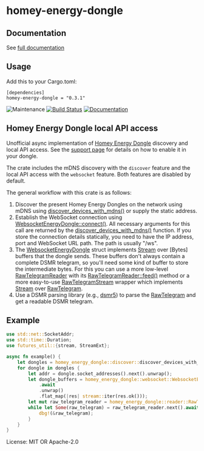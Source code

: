 # homey-energy-dongle

## Documentation

See [full documentation](https://docs.rs/homey-energy-dongle)

## Usage

Add this to your Cargo.toml:
```
[dependencies]
homey-energy-dongle = "0.3.1"
```

![Maintenance](https://img.shields.io/badge/maintenance-passively--maintained-yellowgreen.svg)
[![Build Status](https://github.com/twistedfall/homey-energy-dongle/actions/workflows/homey-energy-dongle.yml/badge.svg)](https://github.com/twistedfall/homey-energy-dongle/actions/workflows/homey-energy-dongle.yml)
[![Documentation](https://docs.rs/homey-energy-dongle/badge.svg)](https://docs.rs/homey-energy-dongle)

## Homey Energy Dongle local API access

Unofficial async implementation of [Homey Energy Dongle] discovery and local API access. See the [support page] for details on
how to enable it in your dongle.

The crate includes the mDNS discovery with the `discover` feature and the local API access with the `websocket` feature. Both
features are disabled by default.

The general workflow with this crate is as follows:
1. Discover the present Homey Energy Dongles on the network using mDNS using [discover_devices_with_mdns()] or supply
   the static address.
2. Establish the WebSocket connection using [WebsocketEnergyDongle::connect()]. All necessary arguments for this call are
   returned by the [discover_devices_with_mdns()] function. If you store the connection details statically, you need to have
   the IP address, port and WebSocket URL path. The path is usually "/ws".
3. The [WebsocketEnergyDongle] struct implements [Stream] over [Bytes] buffers that the dongle sends. These buffers don't
   always contain a complete DSMR telegram, so you'll need some kind of buffer to store the intermediate bytes. For this you
   can use a more low-level [RawTelegramReader] with its [RawTelegramReader::feed()] method
   or a more easy-to-use [RawTelegramStream] wrapper which implements [Stream] over [RawTelegram].
4. Use a DSMR parsing library (e.g., [dsmr5](https://crates.io/crates/dsmr5)) to parse the [RawTelegram] and get a readable
   DSMR telegram.

## Example
```rust
use std::net::SocketAddr;
use std::time::Duration;
use futures_util::{stream, StreamExt};

async fn example() {
    let dongles = homey_energy_dongle::discover::discover_devices_with_mdns(Duration::from_secs(5), 0).await.unwrap();
    for dongle in dongles {
        let addr = dongle.socket_addresses().next().unwrap();
        let dongle_buffers = homey_energy_dongle::websocket::WebsocketEnergyDongle::connect(addr, &dongle.path)
            .await
            .unwrap()
            .flat_map(|res| stream::iter(res.ok()));
        let mut raw_telegram_reader = homey_energy_dongle::reader::RawTelegramStream::new(dongle_buffers);
        while let Some(raw_telegram) = raw_telegram_reader.next().await {
            dbg!(&raw_telegram);
        }
    }
}
```

[Homey Energy Dongle]: https://homey.app/en-nl/homey-energy-dongle/
[support page]: https://support.homey.app/hc/en-us/articles/18985951863452-Enabling-the-Homey-Energy-Dongle-s-Local-API
[discover_devices_with_mdns()]: discover::discover_devices_with_mdns
[WebsocketEnergyDongle::connect()]: websocket::WebsocketEnergyDongle::connect
[WebsocketEnergyDongle]: websocket::WebsocketEnergyDongle
[Stream]: futures_util::Stream
[RawTelegramReader]: reader::RawTelegramReader
[RawTelegramReader::feed()]: reader::RawTelegramReader::feed
[RawTelegramStream]: reader::RawTelegramStream
[RawTelegram]: reader::RawTelegram

License: MIT OR Apache-2.0
